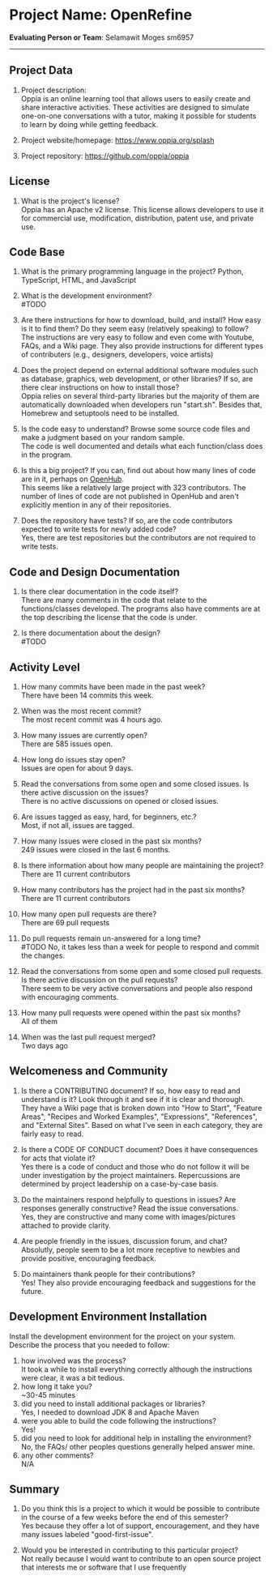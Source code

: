 # Project Name:  OpenRefine  



**Evaluating Person or Team**:
Selamawit Moges 
sm6957
<!-- list your first name and github user-name-->

---

## Project Data

1. Project description: <br>
	Oppia is an online learning tool that allows users to easily create and share interactive activities. These activities are designed to simulate one-on-one conversations with a tutor, making it possible for students to learn by doing while getting feedback. 

1. Project website/homepage:
	https://www.oppia.org/splash

1. Project repository:
	https://github.com/oppia/oppia


## License

1. What is the project's license? <br>
	Oppia has an Apache v2 license. This license allows developers to use it for commercial use, modification, distribution, patent use, and private use. 

## Code Base


1. What is the primary programming language in the project?
	Python, TypeScript, HTML, and JavaScript 

1. What is the development environment? <br>#TODO
	
1. Are there instructions for how to download, build, and install? How easy is it
to find them? Do they seem easy (relatively speaking) to follow? <br>
	The instructions are very easy to follow and even come with Youtube, FAQs, and a Wiki page. They also provide instructions for different types of contributers (e.g., designers, developers, voice artists)

1. Does the project depend on external additional software modules such as
database,  graphics, web development, or other libraries? If so, are there clear instructions on how to install those? <br>
	Oppia relies on several third-party libraries but the majority of them are automatically downloaded when developers run "start.sh". Besides that, Homebrew and setuptools need to be installed.  
	 

1. Is the code easy to understand? Browse some source code files and make
a judgment based on your random sample. <br>
	The code is well documented and details what each function/class does in the program.

1. Is this a big project? If you can, find out about how many lines of code
are in it, perhaps on [OpenHub](https://www.openhub.net/). <br>
	This seems like a relatively large project with 323 contributors. The number of lines of code are not published in OpenHub and aren't explicitly mention in any of their repositories. 

1. Does the repository have tests? If so, are the code contributors expected to write tests for newly added code? <br>
	Yes, there are test repositories but the contributors are not required to write tests.  


## Code and Design Documentation
1. Is there clear documentation in the code itself? <br>
	There are many  comments in the code that relate to the functions/classes developed. The programs also have comments are at the top describing the license that the code is under. 

1. Is there documentation about the design?  <br>#TODO
	
## Activity Level


1. How many commits have been made in the past week? <br>
	There have been 14 commits this week.

1. When was the most recent commit? <br>
	The most recent commit was 4 hours ago.

1. How many issues are currently open? <br>
	There are 585 issues open. 

1. How long do issues stay open? <br>
   Issues are open for about 9 days. 
	<!--
	Take the five closed issues (they can be most recently closed or a sample distributed over time) and look at when each was first reported.
	Compute the number of days that each was open and take the average.
	-->

1. Read the conversations from some open and some closed issues. Is there active discussion on the issues? <br>
	There is no active discussions on opened or closed issues. 

1. Are issues tagged as easy, hard, for beginners, etc.? <br>
	Most, if not all, issues are tagged.

1. How many issues were closed in the past six months? <br>
	249 issues were closed in the last 6 months. 

1. Is there information about how many people are maintaining the project? <br>
	There are 11 current contributors 

1. How many contributors has the project had in the past six months? <br>
	There are 11 current contributors 


1. How many open pull requests are there? <br>
	There are 69 pull requests

1. Do pull requests remain un-answered for a long time? <br> #TODO
	No, it takes less than a week for people to respond and commit the changes. 
	
	<!--
	Look at the closed pull requests to see how long they stayed open.
	Take the five closed pull requests  (they can be most recently closed or a sample distributed over time) and look at when each was first created.
	Compute the number of days that each was open and take the average.
	-->

1. Read the conversations from some open and some closed pull requests.  Is there active discussion on the pull requests? <br>
	There seem to be very active conversations and people also respond with encouraging comments. 

1. How many pull requests were opened within the past six months? <br>
	All of them 

1. When was the last  pull request  merged? <br>
	Two days ago 

## Welcomeness and Community

1. Is there a CONTRIBUTING document? If so, how easy to read and understand is it?
Look through it and see if it is clear and thorough. <br>
	They have a Wiki page that is broken down into "How to Start", "Feature Areas", "Recipes and Worked Examples", "Expressions", "References", and "External Sites". Based on what I've seen in each category, they are fairly easy to read. 

1. Is there a CODE OF CONDUCT document? Does it have consequences for acts that
violate it? <br>
	Yes there is a code of conduct and those who do not follow it will be under investigation by the project maintainers. Repercussions are determined by project leadership on a case-by-case basis. 

1. Do the maintainers respond helpfully to questions in issues?
Are responses generally constructive? Read the issue conversations. <br>
	Yes, they are constructive and many come with images/pictures attached to provide clarity.

1. Are people friendly in the issues, discussion forum, and chat? <br>
	Absolutly, people seem to be a lot more receptive to newbies and provide positive, encouraging feedback.

1. Do maintainers thank people for their contributions? <br>
	Yes! They also provide encouraging feedback and suggestions for the future.

## Development Environment Installation

Install the development environment for the project on your system.
Describe the process that you needed to follow:

1. how involved was the process? <br>
	It took a while to install everything correctly although the instructions were clear, it was a bit tedious. 
1. how long it take you? <br>
	~30-45 minutes 
1. did you need to install additional packages or libraries? <br>
	Yes, I needed to download JDK 8 and Apache Maven
1. were you able to build the code following the instructions? <br>
	Yes!
1. did you need to look for additional help in installing the environment? <br>
	No, the FAQs/ other peoples questions generally helped answer mine.
1. any other comments? <br>
	N/A



## Summary
1. Do you think  this is a project to which it would be possible to contribute
in the course of a few weeks before the end of this semester? <br>
	Yes because they offer a lot of support, encouragement, and they have many issues labeled "good-first-issue".
	<!--
	Explain your position. Do NOT simply say 'yes or 'no'.
	-->

1. Would you be interested in contributing to this particular project? <br>
	Not really because I would want to contribute to an open source project that interests me or software that I use frequently 
	<!--
	Explain why you would or would not be interested in contributing to this project. Do NOT simply say 'yes or 'no'.
	-->
